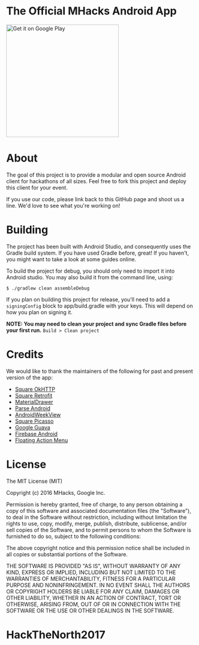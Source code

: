 # The Official MHacks Android App
<a href="https://play.google.com/store/apps/details?id=org.mhacks.android&utm_source=global_co&utm_medium=prtnr&utm_content=Mar2515&utm_campaign=PartBadge&pcampaignid=MKT-AC-global-none-all-co-pr-py-PartBadges-Oct1515-1"><img width="300" alt="Get it on Google Play" src="https://play.google.com/intl/en_us/badges/images/apps/en-play-badge-border.png" /></a>

# About
The goal of this project is to provide a modular and open source Android client for hackathons of all sizes. Feel free to fork this project and deploy this client for your event.

If you use our code, please link back to this GitHub page and shoot us a line. We'd love to see what you're working on!

# Building
The project has been built with Android Studio, and consequently uses the Gradle build system.
If you have used Gradle before, great! If you haven't, you might want to take a look at some guides online.

To build the project for debug, you should only need to import it into Android studio. You may also build it from the command line, using:

`$ ./gradlew clean assembleDebug`

If you plan on building this project for release, you'll need to add a `signingConfig` block to app/build.gradle with your keys. This will depend on how you plan on signing it.

**NOTE: You may need to clean your project and sync Gradle files before your first run.** `Build > Clean project`

# Credits
We would like to thank the maintainers of the following for past and present version of the app:
- [Square OkHTTP](http://square.github.io/okhttp/ "Square OkHTTP")
- [Square Retrofit](http://square.github.io/retrofit/ "Square Retrofit")
- [MaterialDrawer](http://mikepenz.github.io/MaterialDrawer/ "Mike Penz's Material Drawer")
- [Parse Android](https://parse.com/docs/android_guide "Parse Android Developer Guide")
- [AndroidWeekView](https://github.com/alamkanak/Android-Week-View "Alam Kanak's AndroidWeekView")
- [Square Picasso](http://square.github.io/picasso/ "Square Picasso")
- [Google Guava](https://code.google.com/p/guava-libraries/ "Google Guava Libraries")
- [Firebase Android](https://www.firebase.com/docs/android/quickstart.html "Firebase Android Quick Start")
- [Floating Action Menu](https://github.com/futuresimple/android-floating-action-button "Future Simples' Android Floating Action Button Extention Library")


# License
The MIT License (MIT)

Copyright (c) 2016 MHacks, Google Inc.

Permission is hereby granted, free of charge, to any person obtaining a copy
of this software and associated documentation files (the "Software"), to deal
in the Software without restriction, including without limitation the rights
to use, copy, modify, merge, publish, distribute, sublicense, and/or sell
copies of the Software, and to permit persons to whom the Software is
furnished to do so, subject to the following conditions:

The above copyright notice and this permission notice shall be included in
all copies or substantial portions of the Software.

THE SOFTWARE IS PROVIDED "AS IS", WITHOUT WARRANTY OF ANY KIND, EXPRESS OR
IMPLIED, INCLUDING BUT NOT LIMITED TO THE WARRANTIES OF MERCHANTABILITY,
FITNESS FOR A PARTICULAR PURPOSE AND NONINFRINGEMENT. IN NO EVENT SHALL THE
AUTHORS OR COPYRIGHT HOLDERS BE LIABLE FOR ANY CLAIM, DAMAGES OR OTHER
LIABILITY, WHETHER IN AN ACTION OF CONTRACT, TORT OR OTHERWISE, ARISING FROM,
OUT OF OR IN CONNECTION WITH THE SOFTWARE OR THE USE OR OTHER DEALINGS IN
THE SOFTWARE.
# HackTheNorth2017
